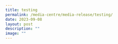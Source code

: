 ```yaml
---
title: testing
permalink: /media-centre/media-release/testing/
date: 2023-09-08
layout: post
description: ""
image: ""
---
```

